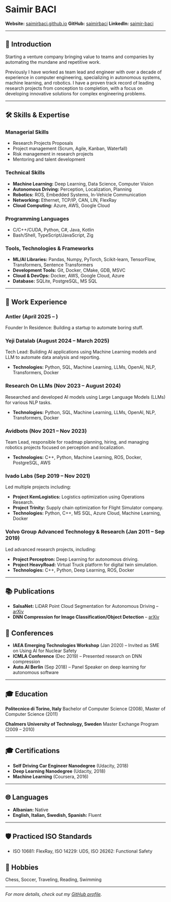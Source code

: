 # Saimir BACI

**Website:** [saimirbaci.github.io](https://saimirbaci.github.io)
**GitHub:** [saimirbaci](https://github.com/saimirbaci)
**LinkedIn:** [saimir-baci](https://www.linkedin.com/in/saimir-baci)

---

## 👋 Introduction

Starting a venture company bringing value to teams and companies by automating the mundane and repetitive work. 

Previously I have worked as team lead and engineer with over a decade of experience in computer engineering, specializing in autonomous systems, machine learning, and robotics.
I have a proven track record of leading research projects from conception to completion, with a focus on developing innovative solutions for complex engineering problems.

---

## 🛠 Skills & Expertise

### Managerial Skills
- Research Projects Proposals
- Project management (Scrum, Agile, Kanban, Waterfall)
- Risk management in research projects
- Mentoring and talent development

### Technical Skills
- **Machine Learning:** Deep Learning, Data Science, Computer Vision
- **Autonomous Driving:** Perception, Localization, Planning
- **Robotics:** ROS, Embedded Systems, In-Vehicle Communication
- **Networking:** Ethernet, TCP/IP, CAN, LIN, FlexRay
- **Cloud Computing:** Azure, AWS, Google Cloud

### Programming Languages
- C/C++/CUDA, Python, C#, Java, Kotlin
- Bash/Shell, TypeScript/JavaScript, Zig

### Tools, Technologies & Frameworks
- **ML/AI Libraries:** Pandas, Numpy, PyTorch, Scikit-learn, TensorFlow, Transformers, Sentence Transformers
- **Development Tools:** Git, Docker, CMake, GDB, MSVC
- **Cloud & DevOps:** Docker, AWS, Google Cloud, Azure
- **Database:** SQLite, PostgreSQL, MS SQL

---

## 💼 Work Experience
### Antler (April 2025 – )
Founder In Residence: Building a startup to automate boring stuff.

### Yeji Datalab (August 2024 – March 2025)
Tech Lead: Building AI applications using Machine Learning models and LLM to automate data analysis and reporting.
- **Technologies:** Python, SQL, Machine Learning, LLMs, OpenAI, NLP, Transformers, Docker

### Research On LLMs (Nov 2023 – August 2024)
Researched and developed AI models using Large Language Models (LLMs) for various NLP tasks.
- **Technologies:** Python, SQL, Machine Learning, LLMs, OpenAI, NLP, Transformers, Docker

### Avidbots (Nov 2021 – Nov 2023)
Team Lead, responsible for roadmap planning, hiring, and managing robotics projects focused on perception and localization.
- **Technologies:** C++, Python, Machine Learning, ROS, Docker, PostgreSQL, AWS

### Ivado Labs (Sep 2019 – Nov 2021)
Led multiple projects including:
- **Project KemLogistics:** Logistics optimization using Operations Research.
- **Project Trinity:** Supply chain optimization for Flight Simulator company.
- **Technologies:** Python, C++, MS SQL, Azure Cloud, Machine Learning, Docker

### Volvo Group Advanced Technology & Research (Jan 2011 – Sep 2019)
Led advanced research projects, including:
- **Project Perceptron:** Deep Learning for autonomous driving.
- **Project HeavyRoad:** Virtual Truck platform for digital twin simulation.
- **Technologies:** C++, Python, Deep Learning, ROS, Docker

---

## 📚 Publications
- **SalsaNet:** LiDAR Point Cloud Segmentation for Autonomous Driving – [arXiv](https://arxiv.org/abs/1909.08291)
- **DNN Compression for Image Classification/Object Detection** – [arXiv](https://arxiv.org/abs/1910.02747)

## 🎤 Conferences
- **IAEA Emerging Technologies Workshop** (Jan 2020) – Invited as SME on Using AI for Nuclear Safety
- **ICMLA Conference** (Dec 2019) – Presented research on DNN compression
- **Auto.AI Berlin** (Sep 2018) – Panel Speaker on deep learning for autonomous software

---

## 🎓 Education

**Politecnico di Torino, Italy**
Bachelor of Computer Science (2008), Master of Computer Science (2011)

**Chalmers University of Technology, Sweden**
Master Exchange Program (2009 – 2010)

---

## 🎓 Certifications
- **Self Driving Car Engineer Nanodegree** (Udacity, 2018)
- **Deep Learning Nanodegree** (Udacity, 2018)
- **Machine Learning** (Coursera, 2016)

---

## 🌐 Languages
- **Albanian:** Native
- **English, Italian, Swedish, Spanish:** Fluent

---

## 🛡 Practiced ISO Standards
- ISO 10681: FlexRay, ISO 14229: UDS, ISO 26262: Functional Safety

## 🌟 Hobbies
Chess, Soccer, Traveling, Reading, Swimming

---

*For more details, check out my [GitHub profile](https://github.com/saimirbaci).*

